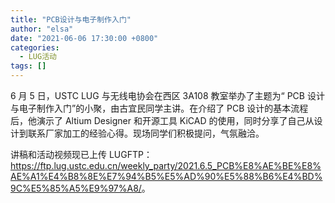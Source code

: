 ```yaml
---
title: "PCB设计与电子制作入门"
author: "elsa"
date: "2021-06-06 17:30:00 +0800"
categories:
  - LUG活动
tags: []
---
```


6 月 5 日，USTC LUG 与无线电协会在西区 3A108 教室举办了主题为“ PCB 设计与电子制作入门”的小聚，由古宜民同学主讲。在介绍了 PCB 设计的基本流程后，他演示了 Altium Designer 和开源工具 KiCAD 的使用，同时分享了自己从设计到联系厂家加工的经验心得。现场同学们积极提问，气氛融洽。

讲稿和活动视频现已上传 LUGFTP：<https://ftp.lug.ustc.edu.cn/weekly_party/2021.6.5_PCB%E8%AE%BE%E8%AE%A1%E4%B8%8E%E7%94%B5%E5%AD%90%E5%88%B6%E4%BD%9C%E5%85%A5%E9%97%A8/>。
